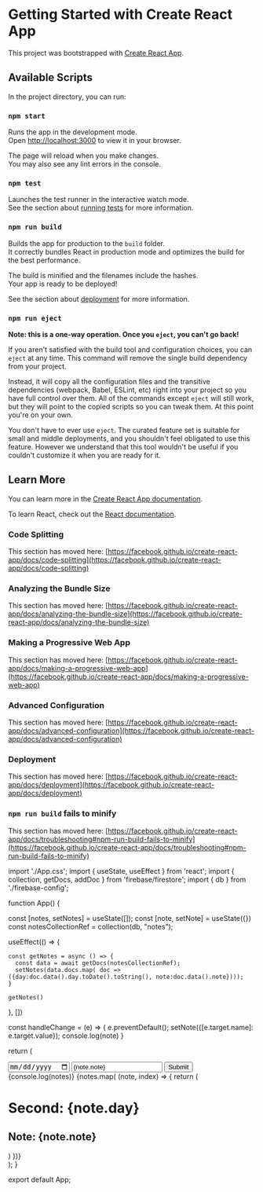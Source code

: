 # Getting Started with Create React App

This project was bootstrapped with [Create React App](https://github.com/facebook/create-react-app).

## Available Scripts

In the project directory, you can run:

### `npm start`

Runs the app in the development mode.\
Open [http://localhost:3000](http://localhost:3000) to view it in your browser.

The page will reload when you make changes.\
You may also see any lint errors in the console.

### `npm test`

Launches the test runner in the interactive watch mode.\
See the section about [running tests](https://facebook.github.io/create-react-app/docs/running-tests) for more information.

### `npm run build`

Builds the app for production to the `build` folder.\
It correctly bundles React in production mode and optimizes the build for the best performance.

The build is minified and the filenames include the hashes.\
Your app is ready to be deployed!

See the section about [deployment](https://facebook.github.io/create-react-app/docs/deployment) for more information.

### `npm run eject`

**Note: this is a one-way operation. Once you `eject`, you can't go back!**

If you aren't satisfied with the build tool and configuration choices, you can `eject` at any time. This command will remove the single build dependency from your project.

Instead, it will copy all the configuration files and the transitive dependencies (webpack, Babel, ESLint, etc) right into your project so you have full control over them. All of the commands except `eject` will still work, but they will point to the copied scripts so you can tweak them. At this point you're on your own.

You don't have to ever use `eject`. The curated feature set is suitable for small and middle deployments, and you shouldn't feel obligated to use this feature. However we understand that this tool wouldn't be useful if you couldn't customize it when you are ready for it.

## Learn More

You can learn more in the [Create React App documentation](https://facebook.github.io/create-react-app/docs/getting-started).

To learn React, check out the [React documentation](https://reactjs.org/).

### Code Splitting

This section has moved here: [https://facebook.github.io/create-react-app/docs/code-splitting](https://facebook.github.io/create-react-app/docs/code-splitting)

### Analyzing the Bundle Size

This section has moved here: [https://facebook.github.io/create-react-app/docs/analyzing-the-bundle-size](https://facebook.github.io/create-react-app/docs/analyzing-the-bundle-size)

### Making a Progressive Web App

This section has moved here: [https://facebook.github.io/create-react-app/docs/making-a-progressive-web-app](https://facebook.github.io/create-react-app/docs/making-a-progressive-web-app)

### Advanced Configuration

This section has moved here: [https://facebook.github.io/create-react-app/docs/advanced-configuration](https://facebook.github.io/create-react-app/docs/advanced-configuration)

### Deployment

This section has moved here: [https://facebook.github.io/create-react-app/docs/deployment](https://facebook.github.io/create-react-app/docs/deployment)

### `npm run build` fails to minify

This section has moved here: [https://facebook.github.io/create-react-app/docs/troubleshooting#npm-run-build-fails-to-minify](https://facebook.github.io/create-react-app/docs/troubleshooting#npm-run-build-fails-to-minify)

import './App.css';
import { useState, useEffect } from 'react';
import { collection, getDocs, addDoc } from 'firebase/firestore';
import { db } from './firebase-config';

function App() {

  const [notes, setNotes] = useState([]);
  const [note, setNote] = useState({})
  const notesCollectionRef = collection(db, "notes");

  useEffect(() => {

    const getNotes = async () => {
      const data = await getDocs(notesCollectionRef);
      setNotes(data.docs.map( doc => ({day:doc.data().day.toDate().toString(), note:doc.data().note})));
    }

    getNotes()
  }, [])

  const handleChange = (e) => {
      e.preventDefault();
      setNote({[e.target.name]: e.target.value});
      console.log(note)
  }


  return (
    <div className="App">
      <input type="date" name="day" value={note.day} onChange={handleChange}/>
      <input type="text" name="note" value={note.note} onChange={handleChange}/>
      <button>Submit</button>
      {console.log(notes)}
      {notes.map( (note, index) => {
        return (
          <div key={index}>
            <h1>Second: {note.day}</h1>
            <h2>Note: {note.note}</h2>
          </div>
        )
      })}
    </div>
  );
}

export default App;
